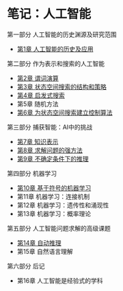 # 笔记：人工智能
第一部分 人工智能的历史渊源及研究范围
- [第1章 人工智能的历史及应用](第1章%20人工智能的历史及应用)

第二部分 作为表示和搜索的人工智能
- [第2章 谓词演算](第2章%20谓词演算.md)
- [第3章 状态空间搜索的结构和策略](第3章%20状态空间搜索的结构和策略.md)
- [第4章 启发式搜索](第4章%20启发式搜索.md)
- 第5章 随机方法
- [第6章 为状态空间搜索建立控制算法](第6章%20为状态空间搜索建立控制算法.md)

第三部分 捕获智能：AI中的挑战
- [第7章 知识表示](第7章%20知识表示.md)
- [第8章 求解问题的强方法](第8章%20求解问题的强方法.md)
- [第9章 不确定条件下的推理](第9章%20不确定条件下的推理.md)

第四部分 机器学习
- [第10章 基于符号的机器学习](第10章%20基于符号的机器学习.md)
- 第11章 机器学习：连接机制
- 第12章 机器学习：遗传性和涌现性
- 第13章 机器学习：概率理论

第五部分 人工智能问题求解的高级课题
- [第14章 自动推理](第14章%20自动推理.md)
- 第15章 自然语言理解

第六部分 后记
- 第16章 人工智能是经验式的学科
